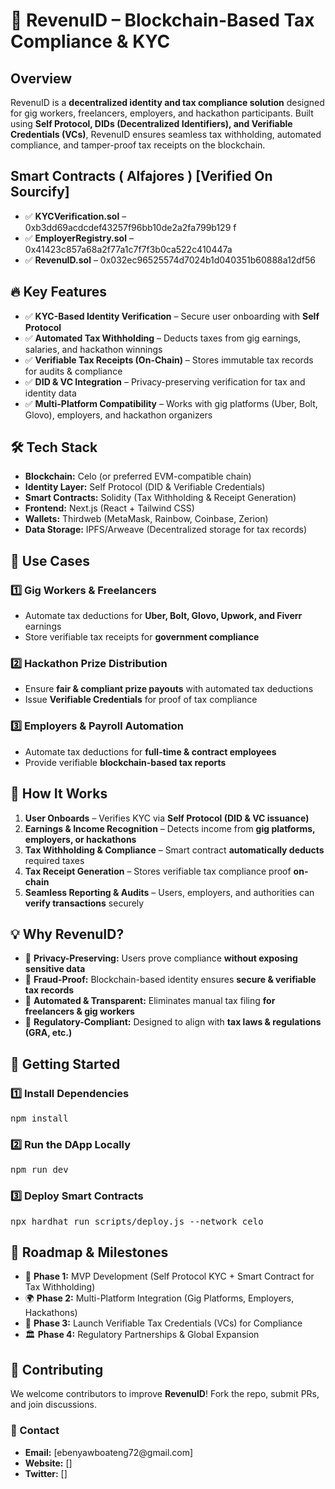 <h1>🚀 RevenuID – Blockchain-Based Tax Compliance & KYC</h1>

<h2>Overview</h2>
<p>RevenuID is a <strong>decentralized identity and tax compliance solution</strong> designed for gig workers, freelancers, employers, and hackathon participants. Built using <strong>Self Protocol, DIDs (Decentralized Identifiers), and Verifiable Credentials (VCs)</strong>, RevenuID ensures seamless tax withholding, automated compliance, and tamper-proof tax receipts on the blockchain.</p>

<h2> Smart Contracts ( Alfajores ) [Verified On Sourcify] </h2>
<ul>
    <li>✅ <strong>KYCVerification.sol</strong> – 0xb3dd69acdcdef43257f96bb10de2a2fa799b129 f</strong></li>
    <li>✅ <strong>EmployerRegistry.sol</strong> – 0x41423c857a68a2f77a1c7f7f3b0ca522c410447a </li>
    <li>✅ <strong>RevenuID.sol</strong> – 0x032ec96525574d7024b1d040351b60888a12df56 </li>

</ul>
<h2>🔥 Key Features</h2>
<ul>
    <li>✅ <strong>KYC-Based Identity Verification</strong> – Secure user onboarding with <strong>Self Protocol</strong></li>
    <li>✅ <strong>Automated Tax Withholding</strong> – Deducts taxes from gig earnings, salaries, and hackathon winnings</li>
    <li>✅ <strong>Verifiable Tax Receipts (On-Chain)</strong> – Stores immutable tax records for audits & compliance</li>
    <li>✅ <strong>DID & VC Integration</strong> – Privacy-preserving verification for tax and identity data</li>
    <li>✅ <strong>Multi-Platform Compatibility</strong> – Works with gig platforms (Uber, Bolt, Glovo), employers, and hackathon organizers</li>
</ul>

<h2>🛠️ Tech Stack</h2>
<ul>
    <li><strong>Blockchain:</strong> Celo (or preferred EVM-compatible chain)</li>
    <li><strong>Identity Layer:</strong> Self Protocol (DID & Verifiable Credentials)</li>
    <li><strong>Smart Contracts:</strong> Solidity (Tax Withholding & Receipt Generation)</li>
    <li><strong>Frontend:</strong> Next.js (React + Tailwind CSS)</li>
    <li><strong>Wallets:</strong> Thirdweb (MetaMask, Rainbow, Coinbase, Zerion)</li>
    <li><strong>Data Storage:</strong> IPFS/Arweave (Decentralized storage for tax records)</li>
</ul>

<h2>🎯 Use Cases</h2>

<h3>1️⃣ Gig Workers & Freelancers</h3>
<ul>
    <li>Automate tax deductions for <strong>Uber, Bolt, Glovo, Upwork, and Fiverr</strong> earnings</li>
    <li>Store verifiable tax receipts for <strong>government compliance</strong></li>
</ul>

<h3>2️⃣ Hackathon Prize Distribution</h3>
<ul>
    <li>Ensure <strong>fair & compliant prize payouts</strong> with automated tax deductions</li>
    <li>Issue <strong>Verifiable Credentials</strong> for proof of tax compliance</li>
</ul>

<h3>3️⃣ Employers & Payroll Automation</h3>
<ul>
    <li>Automate tax deductions for <strong>full-time & contract employees</strong></li>
    <li>Provide verifiable <strong>blockchain-based tax reports</strong></li>
</ul>

<h2>📌 How It Works</h2>
<ol>
    <li><strong>User Onboards</strong> – Verifies KYC via <strong>Self Protocol (DID & VC issuance)</strong></li>
    <li><strong>Earnings & Income Recognition</strong> – Detects income from <strong>gig platforms, employers, or hackathons</strong></li>
    <li><strong>Tax Withholding & Compliance</strong> – Smart contract <strong>automatically deducts</strong> required taxes</li>
    <li><strong>Tax Receipt Generation</strong> – Stores verifiable tax compliance proof <strong>on-chain</strong></li>
    <li><strong>Seamless Reporting & Audits</strong> – Users, employers, and authorities can <strong>verify transactions</strong> securely</li>
</ol>

<h2>💡 Why RevenuID?</h2>
<ul>
    <li>🔹 <strong>Privacy-Preserving:</strong> Users prove compliance <strong>without exposing sensitive data</strong></li>
    <li>🔹 <strong>Fraud-Proof:</strong> Blockchain-based identity ensures <strong>secure & verifiable tax records</strong></li>
    <li>🔹 <strong>Automated & Transparent:</strong> Eliminates manual tax filing <strong>for freelancers & gig workers</strong></li>
    <li>🔹 <strong>Regulatory-Compliant:</strong> Designed to align with <strong>tax laws & regulations (GRA, etc.)</strong></li>
</ul>

<h2>📌 Getting Started</h2>

<h3>1️⃣ Install Dependencies</h3>
<pre>
npm install
</pre>

<h3>2️⃣ Run the DApp Locally</h3>
<pre>
npm run dev
</pre>

<h3>3️⃣ Deploy Smart Contracts</h3>
<pre>
npx hardhat run scripts/deploy.js --network celo
</pre>

<h2>📅 Roadmap & Milestones</h2>
<ul>
    <li>🚀 <strong>Phase 1:</strong> MVP Development (Self Protocol KYC + Smart Contract for Tax Withholding)</li>
    <li>🌍 <strong>Phase 2:</strong> Multi-Platform Integration (Gig Platforms, Employers, Hackathons)</li>
    <li>🔗 <strong>Phase 3:</strong> Launch Verifiable Tax Credentials (VCs) for Compliance</li>
    <li>🏛️ <strong>Phase 4:</strong> Regulatory Partnerships & Global Expansion</li>
</ul>

<h2>🤝 Contributing</h2>
<p>We welcome contributors to improve <strong>RevenuID</strong>! Fork the repo, submit PRs, and join discussions.</p>

<h3>📩 Contact</h3>
<ul>
    <li><strong>Email:</strong> [ebenyawboateng72@gmail.com]</li>
    <li><strong>Website:</strong> []</li>
    <li><strong>Twitter:</strong> []</li>
</ul>

